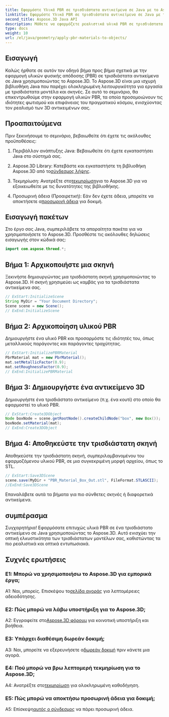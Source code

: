 ```yaml
---
title: Εφαρμόστε Υλικά PBR σε τρισδιάστατα αντικείμενα σε Java με το Aspose.3D
linktitle: Εφαρμόστε Υλικά PBR σε τρισδιάστατα αντικείμενα σε Java με το Aspose.3D
second_title: Aspose.3D Java API
description: Μάθετε να εφαρμόζετε ρεαλιστικά υλικά PBR σε τρισδιάστατα αντικείμενα σε Java χρησιμοποιώντας το Aspose.3D. Βελτιώστε την οπτική ποιότητα με τη φυσική απόδοση.
type: docs
weight: 10
url: /el/java/geometry/apply-pbr-materials-to-objects/
---
```

## Εισαγωγή

Καλώς ήρθατε σε αυτόν τον οδηγό βήμα προς βήμα σχετικά με την εφαρμογή υλικών φυσικής απόδοσης (PBR) σε τρισδιάστατα αντικείμενα σε Java χρησιμοποιώντας το Aspose.3D. Το Aspose.3D είναι μια ισχυρή βιβλιοθήκη Java που παρέχει ολοκληρωμένη λειτουργικότητα για εργασία με τρισδιάστατα μοντέλα και σκηνές. Σε αυτό το σεμινάριο, θα επικεντρωθούμε στην εφαρμογή υλικών PBR, τα οποία προσομοιώνουν τις ιδιότητες φωτισμού και επιφάνειας του πραγματικού κόσμου, ενισχύοντας τον ρεαλισμό των 3D αντικειμένων σας.

## Προαπαιτούμενα

Πριν ξεκινήσουμε το σεμινάριο, βεβαιωθείτε ότι έχετε τις ακόλουθες προϋποθέσεις:

1. Περιβάλλον ανάπτυξης Java: Βεβαιωθείτε ότι έχετε εγκαταστήσει Java στο σύστημά σας.

2.  Aspose.3D Library: Κατεβάστε και εγκαταστήστε τη βιβλιοθήκη Aspose.3D από το[σύνδεσμος λήψης](https://releases.aspose.com/3d/java/).

3.  Τεκμηρίωση: Ανατρέξτε στο[τεκμηρίωση](https://reference.aspose.com/3d/java/)για το Aspose.3D για να εξοικειωθείτε με τις δυνατότητες της βιβλιοθήκης.

4.  Προσωρινή άδεια (Προαιρετική): Εάν δεν έχετε άδεια, μπορείτε να αποκτήσετε α[προσωρινή άδεια](https://purchase.aspose.com/temporary-license/) για δοκιμή.

## Εισαγωγή πακέτων

Στο έργο σας Java, συμπεριλάβετε τα απαραίτητα πακέτα για να χρησιμοποιήσετε το Aspose.3D. Προσθέστε τις ακόλουθες δηλώσεις εισαγωγής στον κώδικά σας:

```java
import com.aspose.threed.*;
```

## Βήμα 1: Αρχικοποιήστε μια σκηνή

Ξεκινήστε δημιουργώντας μια τρισδιάστατη σκηνή χρησιμοποιώντας το Aspose.3D. Η σκηνή χρησιμεύει ως καμβάς για τα τρισδιάστατα αντικείμενα σας.

```java
// ExStart:InitializeScene
String MyDir = "Your Document Directory";
Scene scene = new Scene();
// ExEnd:InitializeScene
```

## Βήμα 2: Αρχικοποίηση υλικού PBR

Δημιουργήστε ένα υλικό PBR και προσαρμόστε τις ιδιότητές του, όπως μεταλλικούς παράγοντες και παράγοντες τραχύτητας.

```java
// ExStart:InitializePBRMaterial
PbrMaterial mat = new PbrMaterial();
mat.setMetallicFactor(0.9);
mat.setRoughnessFactor(0.9);
// ExEnd:InitializePBRMaterial
```

## Βήμα 3: Δημιουργήστε ένα αντικείμενο 3D

Δημιουργήστε ένα τρισδιάστατο αντικείμενο (π.χ. ένα κουτί) στο οποίο θα εφαρμοστεί το υλικό PBR.

```java
// ExStart:Create3DObject
Node boxNode = scene.getRootNode().createChildNode("box", new Box());
boxNode.setMaterial(mat);
// ExEnd:Create3DObject
```

## Βήμα 4: Αποθηκεύστε την τρισδιάστατη σκηνή

Αποθηκεύστε την τρισδιάστατη σκηνή, συμπεριλαμβανομένου του εφαρμοζόμενου υλικού PBR, σε μια συγκεκριμένη μορφή αρχείου, όπως το STL.

```java
// ExStart:Save3DScene
scene.save(MyDir + "PBR_Material_Box_Out.stl", FileFormat.STLASCII);
//ExEnd:Save3DScene
```

Επαναλάβετε αυτά τα βήματα για πιο σύνθετες σκηνές ή διαφορετικά αντικείμενα.

## συμπέρασμα

Συγχαρητήρια! Εφαρμόσατε επιτυχώς υλικά PBR σε ένα τρισδιάστατο αντικείμενο σε Java χρησιμοποιώντας το Aspose.3D. Αυτό ενισχύει την οπτική ελκυστικότητα των τρισδιάστατων μοντέλων σας, καθιστώντας τα πιο ρεαλιστικά και οπτικά εντυπωσιακά.

## Συχνές ερωτήσεις

### Ε1: Μπορώ να χρησιμοποιήσω το Aspose.3D για εμπορικά έργα;

 Α1: Ναι, μπορείς. Επισκέψου το[σελίδα αγοράς](https://purchase.aspose.com/buy) για λεπτομέρειες αδειοδότησης.

### Ε2: Πώς μπορώ να λάβω υποστήριξη για το Aspose.3D;

 A2: Εγγραφείτε στο[Aspose.3D φόρουμ](https://forum.aspose.com/c/3d/18) για κοινοτική υποστήριξη και βοήθεια.

### Ε3: Υπάρχει διαθέσιμη δωρεάν δοκιμή;

 A3: Ναι, μπορείτε να εξερευνήσετε α[δωρεάν δοκιμή](https://releases.aspose.com/) πριν κάνετε μια αγορά.

### Ε4: Πού μπορώ να βρω λεπτομερή τεκμηρίωση για το Aspose.3D;

 A4: Ανατρέξτε στο[τεκμηρίωση](https://reference.aspose.com/3d/java/) για ολοκληρωμένη καθοδήγηση.

### Ε5: Πώς μπορώ να αποκτήσω προσωρινή άδεια για δοκιμή;

 Α5: Επίσκεψη[αυτός ο σύνδεσμος](https://purchase.aspose.com/temporary-license/) να πάρει προσωρινή άδεια.